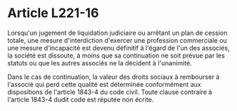 # Article L221-16

Lorsqu'un jugement de liquidation judiciaire ou arrêtant un plan de cession totale, une mesure d'interdiction d'exercer une profession commerciale ou une mesure d'incapacité est devenu définitif à l'égard de l'un des associés, la société est dissoute, à moins que sa continuation ne soit prévue par les statuts ou que les autres associés ne la décident à l'unanimité.

Dans le cas de continuation, la valeur des droits sociaux à rembourser à l'associé qui perd cette qualité est déterminée conformément aux dispositions de l'article 1843-4 du code civil. Toute clause contraire à l'article 1843-4 dudit code est réputée non écrite.
